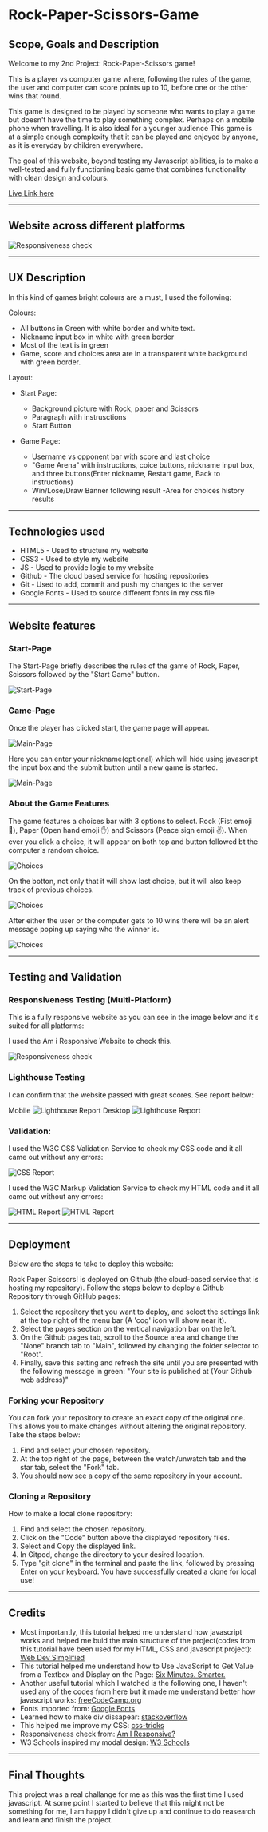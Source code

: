 # Rock-Paper-Scissors-Game

## Scope, Goals and Description
Welcome to my 2nd Project: Rock-Paper-Scissors game! 

This is a player vs computer game where, following the rules of the game, the user and computer can score points up to 10, before one or the other wins that round. 

This game is designed to be played by someone who wants to play a game but doesn't have the time to play something complex. Perhaps on a mobile phone when travelling. It is also ideal for a younger audience This game is at a simple enough complexity that it can be played and enjoyed by anyone, as it is everyday by children everywhere.

The goal of this website, beyond testing my Javascript abilities, is to make a well-tested and fully functioning basic game that combines functionality with clean design and colours. 

[Live Link here](https://mikyrenato.github.io/2nd-Project-Rock-Paper-Scissors/home.html)

---
## Website across different platforms
![Responsiveness check](/assets/images//responsiveness.PNG)

---
## UX Description

In this kind of games bright colours are a must, I used the following:

Colours:

- All buttons in Green with white border and white text.
- Nickname input box in white with green border
- Most of the text is in green
- Game, score and choices area are in a transparent white background with green border.

Layout:

- Start Page:
  - Background picture with Rock, paper and Scissors 
  - Paragraph with instrusctions
  - Start Button

- Game Page:
  - Username vs opponent bar with score and last choice
  - "Game Arena" with instructions, coice buttons, nickname input box, and three buttons(Enter nickname, Restart game, Back to instructions)
  - Win/Lose/Draw Banner following result
  -Area for choices history results


---

## Technologies used

- HTML5 - Used to structure my website
- CSS3 - Used to style my website
- JS - Used to provide logic to my website
- Github - The cloud based service for hosting repositories
- Git - Used to add, commit and push my changes to the server
- Google Fonts - Used to source different fonts in my css file

---
## Website features

### Start-Page

The Start-Page briefly describes the rules of the game of Rock, Paper, Scissors followed by the "Start Game" button.

![Start-Page](/assets/images/home.PNG)

### Game-Page

Once the player has clicked start, the game page will appear.

![Main-Page](/assets/images/game.PNG)

Here you can enter your nickname(optional) which will hide using javascript the input box and the submit button until a new game is started.

![Main-Page](/assets/images/game2.PNG)


### About the Game Features

The game features a choices bar with 3 options to select. Rock (Fist emoji 🤜), Paper (Open hand emoji ✋) and Scissors (Peace sign emoji ✌️). When ever you click a choice, it will appear on both top and button followed bt the computer's random choice. 

![Choices](/assets/images/game3.PNG)

On the botton, not only that it will show last choice, but it will also keep track of previous choices.

![Choices](/assets/images/game4.PNG)

After either the user or the computer gets to 10 wins there will be an alert message poping up saying who the winner is.

![Choices](/assets/images/alert.PNG)

---

## Testing and Validation

### Responsiveness Testing (Multi-Platform)

This is a fully responsive website as you can see in the image below and it's suited for all platforms:

I used the Am i Responsive Website to check this.

![Responsiveness check](/assets/images//responsiveness.PNG)

### Lighthouse Testing

I can confirm that the website passed with great scores. See report below:

Mobile
![Lighthouse Report](/assets/images/lighthouse.PNG)
Desktop
![Lighthouse Report](/assets/images/lighthouse2.PNG)


### Validation:

I used the W3C CSS Validation Service to check my CSS code and it all came out without any errors:

![CSS Report](/assets/images/css.PNG)

I used the W3C Markup Validation Service to check my HTML code and it all came out without any errors:

![HTML Report](/assets/images/homew3c.PNG)
![HTML Report](/assets/images/indexw3c.PNG)

---
## Deployment
Below are the steps to take to deploy this website:

Rock Paper Scissors! is deployed on Github (the cloud-based service that is hosting my repository). Follow the steps below to deploy a Github Repository through GitHub pages:

1. Select the repository that you want to deploy, and select the settings link at the top right of the menu bar (A 'cog' icon will show near it).
2. Select the pages section on the vertical navigation bar on the left.
3. On the Github pages tab, scroll to the Source area and change the "None" branch tab to "Main", followed by changing the folder selector to "Root".
4. Finally, save this setting and refresh the site until you are presented with the following message in green: "Your site is published at (Your Github web address)"

### Forking your Repository
You can fork your repository to create an exact copy of the original one. This allows you to make changes without altering the original repository. 
Take the steps below:

1. Find and select your chosen repository.
2. At the top right of the page, between the watch/unwatch tab and the star tab, select the "Fork" tab.
3. You should now see a copy of the same repository in your account.

### Cloning a Repository
How to make a local clone repository:

1. Find and select the chosen repository.
2. Click on the "Code" button above the displayed repository files.
3. Select and Copy the displayed link.
4. In Gitpod, change the directory to your desired location.
5. Type "git clone" in the terminal and paste the link, followed by pressing Enter on your keyboard. You have successfully created a clone for local use!


---
## Credits

- Most importantly, this tutorial helped me understand how javascript works and helped me buid the main structure of the project(codes from this tutorial have been used for my HTML, CSS and javascript project): [Web Dev Simplified](https://www.youtube.com/watch?v=1yS-JV4fWqY&list=PLFIUQuoVboS-nnEsyVYuwS0S1-tQJRwc8&index=4&t=516s)
- This tutorial helped me understand how to Use JavaScript to Get Value from a Textbox and Display on the Page: [Six Minutes. Smarter.](https://www.youtube.com/watch?v=aEj0Wu33hJM&t=344s)
- Another useful tutorial which I watched is the following one, I haven't used any of the codes from here but it made me understand better how javascript works: [freeCodeCamp.org
](https://www.youtube.com/watch?v=jaVNP3nIAv0&list=PLFIUQuoVboS-nnEsyVYuwS0S1-tQJRwc8&index=5&t=4119s)
- Fonts imported from: [Google Fonts](https://fonts.googleapis.com/css2?family=Luckiest+Guy&display=swap)
- Learned how to make div dissapear: [stackoverflow]([https://cssgradient.io/](https://stackoverflow.com/questions/25209834/trying-to-make-a-div-disappear-with-javascript))
- This helped me improve my CSS: [css-tricks](https://css-tricks.com/examples/hrs/)
- Responsiveness check from: [Am I Responsive?](http://ami.responsivedesign.is/)
- W3 Schools inspired my modal design: [W3 Schools](https://www.w3schools.com/howto/howto_css_modals.asp)


---
## Final Thoughts

This project was a real challange for me as this was the first time I used javascript. At some point I started to believe that this might not be something for me, I am happy I didn't give up and continue to do reasearch and learn and finish the project.

